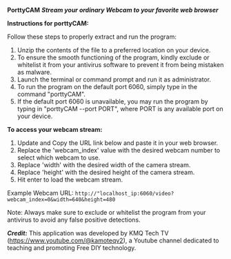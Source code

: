 **PorttyCAM**
***Stream your ordinary Webcam to your favorite web browser***

****Instructions for porttyCAM:****

<!---1. Download the zipped program from the link https://github.com/kamoteqv2/porttyCAM-->
Follow these steps to properly extract and run the program:

1. Unzip the contents of the file to a preferred location on your device.
2. To ensure the smooth functioning of the program, kindly exclude or whitelist it from your antivirus software to prevent it from being mistaken as malware.
3. Launch the terminal or command prompt and run it as administrator.
4. To run the program on the default port 6060, simply type in the command "porttyCAM".
5. If the default port 6060 is unavailable, you may run the program by typing in "porttyCAM --port PORT", where PORT is any available port on your device.

****To access your webcam stream:****

1. Update and Copy the URL link below and paste it in your web browser.
2. Replace the 'webcam_index' value with the desired webcam number to select which webcam to use.
3. Replace 'width' with the desired width of the camera stream.
5. Replace 'height' with the desired height of the camera stream.
6. Hit enter to load the webcam stream.

Example Webcam URL: `http://"localhost_ip:6060/video?webcam_index=0&width=640&height=480`

Note: Always make sure to exclude or whitelist the program from your antivirus to avoid any false positive detections.

***Credit:*** This application was developed by KMQ Tech TV (https://www.youtube.com/@kamoteqv2), a Youtube channel dedicated to teaching and promoting Free DIY technology.
